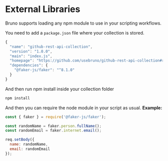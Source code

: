 # External Libraries

Bruno supports loading any npm module to use in your scripting workflows.

You need to add a `package.json` file where your collection is stored.
```javascript
{
  "name": "github-rest-api-collection",
  "version": "1.0.0",
  "main": "index.js",
  "homepage": "https://github.com/usebruno/github-rest-api-collection#readme",
  "dependencies": {
    "@faker-js/faker": "^8.1.0"
  }
}
```

And then run npm install inside your collection folder
```bash
npm install
```

And then you can require the node module in your script as usual.
**Example:**
```javascript
const { faker } = require('@faker-js/faker');

const randomName = faker.person.fullName();
const randomEmail = faker.internet.email();

req.setBody({
  name: randomName,
  email: randomEmail
});
```
